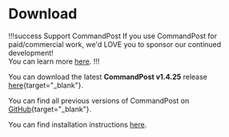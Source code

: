# Download

!!!success Support CommandPost
If you use CommandPost for paid/commercial work, we'd LOVE you to sponsor our continued development!<br />
You can learn more [here](/sponsor).
!!!

You can download the latest **CommandPost v1.4.25** release [here](https://github.com/CommandPost/CommandPost/releases/download/1.4.25/CommandPost_1.4.25.dmg){target="_blank"}.

You can find all previous versions of CommandPost on [GitHub](https://github.com/CommandPost/CommandPost/releases/){target="_blank"}.

You can find installation instructions [here](/installation).
